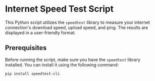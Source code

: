 # Internet Speed Test Script

This Python script utilizes the `speedtest` library to measure your internet connection's download speed, upload speed, and ping. The results are displayed in a user-friendly format.

## Prerequisites

Before running the script, make sure you have the `speedtest` library installed. You can install it using the following command:

```bash
pip install speedtest-cli
```